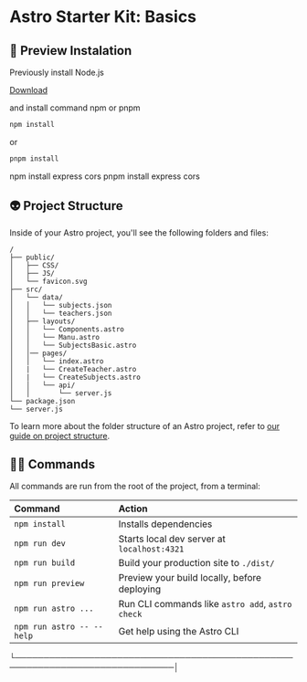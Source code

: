 # Astro Starter Kit: Basics
## 🚀 Preview Instalation

Previously install Node.js

[Download](https://nodejs.org/es)

and install command npm or pnpm

```sh
npm install
```
or
```sh
pnpm install
```

npm install express cors
pnpm install express cors
> 
## 👽 Project Structure

Inside of your Astro project, you'll see the following folders and files:

```text
/
├── public/
│   ├── CSS/
│   ├── JS/
│   └── favicon.svg
├── src/
│   └── data/
│   │   └── subjects.json
│   │   └── teachers.json
│   ├── layouts/
│   │   └── Components.astro
│   │   └── Manu.astro
│   │   └── SubjectsBasic.astro
│   │── pages/
│   │   └── index.astro
│   |   └── CreateTeacher.astro
│   |   └── CreateSubjects.astro
│   │   └── api/
│   │       └── server.js
└── package.json
└── server.js
```

To learn more about the folder structure of an Astro project, refer to [our guide on project structure](https://docs.astro.build/en/basics/project-structure/).

## 🧑‍🚀 Commands

All commands are run from the root of the project, from a terminal:

| Command                   | Action                                           |
| :------------------------ | :----------------------------------------------- |
| `npm install`             | Installs dependencies                            |
| `npm run dev`             | Starts local dev server at `localhost:4321`      |
| `npm run build`           | Build your production site to `./dist/`          |
| `npm run preview`         | Preview your build locally, before deploying     |
| `npm run astro ...`       | Run CLI commands like `astro add`, `astro check` |
| `npm run astro -- --help` | Get help using the Astro CLI                     |
└──────────────────────────────────────────────────────────────────────────────│
